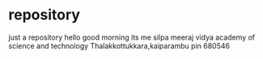 # repository
just a repository
hello good morning
its me silpa meeraj
vidya academy of science and technology
Thalakkottukkara,kaiparambu
pin 680546
